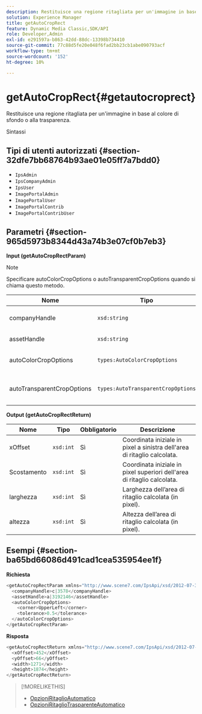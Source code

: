 ```yaml
---
description: Restituisce una regione ritagliata per un'immagine in base al colore di sfondo o alla trasparenza.
solution: Experience Manager
title: getAutoCropRect
feature: Dynamic Media Classic,SDK/API
role: Developer,Admin
exl-id: e291597a-b863-42dd-88dc-13398b734410
source-git-commit: 77c88d5fe20e048f6fad2bb23cb1abe090793acf
workflow-type: tm+mt
source-wordcount: '152'
ht-degree: 10%

---
```


# getAutoCropRect{#getautocroprect}

Restituisce una regione ritagliata per un&#39;immagine in base al colore di sfondo o alla trasparenza.

Sintassi

## Tipi di utenti autorizzati {#section-32dfe7bb68764b93ae01e05ff7a7bdd0}

* `IpsAdmin`
* `IpsCompanyAdmin`
* `IpsUser`
* `ImagePortalAdmin`
* `ImagePortalUser`
* `ImagePortalContrib`
* `ImagePortalContribUser`

## Parametri {#section-965d5973b8344d43a74b3e07cf0b7eb3}

**Input (getAutoCropRectParam)**

>[!NOTE]
>
>Specificare autoColorCropOptions o autoTransparentCropOptions quando si chiama questo metodo.

| Nome | Tipo | Obbligatorio | Descrizione |
|---|---|---|---|
| companyHandle | `xsd:string` | Sì | Handle per l’azienda con la risorsa con cui desideri lavorare. |
| assetHandle | `xsd:string` | Sì | Handle della risorsa con cui desideri lavorare. |
| autoColorCropOptions | `types:AutoColorCropOptions` | No | Calcola il rettangolo di ritaglio in base al colore. Vedi [OpzioniRitaglioAutomatico](../../../types/c-data-types/r-auto-color-crop-options.md#reference-976c3a1f8e47473cae016a4e9e09e4a6). |
| autoTransparentCropOptions | `types:AutoTransparentCropOptions` | No | Calcola il rettangolo di ritaglio in base alla trasparenza. Vedere [AutoTransparentCropOptions](../../../types/c-data-types/r-auto-transparent-crop-options.md#reference-f4460b3bdf814f4c85e4f097ea4e6e2b). |

**Output (getAutoCropRectReturn)**

| Nome | Tipo | Obbligatorio | Descrizione |
|---|---|---|---|
| xOffset | `xsd:int` | Sì | Coordinata iniziale in pixel a sinistra dell&#39;area di ritaglio calcolata. |
| Scostamento | `xsd:int` | Sì | Coordinata iniziale in pixel superiori dell&#39;area di ritaglio calcolata. |
| larghezza | `xsd:int` | Sì | Larghezza dell’area di ritaglio calcolata (in pixel). |
| altezza | `xsd:int` | Sì | Altezza dell’area di ritaglio calcolata (in pixel). |

## Esempi {#section-ba65bd66086d491cad1cea535954ee1f}

**Richiesta**

```java
<getAutoCropRectParam xmlns="http://www.scene7.com/IpsApi/xsd/2012-07-31-beta">
  <companyHandle>c|3578</companyHandle>
  <assetHandle>a|3192146</assetHandle>
  <autoColorCropOptions>
    <corner>UpperLeft</corner>
    <tolerance>0.5</tolerance>
  </autoColorCropOptions>
</getAutoCropRectParam>
```

**Risposta**

```java
<getAutoCropRectReturn xmlns="http://www.scene7.com/IpsApi/xsd/2012-07-31-beta">
  <xOffset>452</xOffset>
  <yOffset>66</yOffset>
  <width>1271</width>
  <height>1874</height>
</getAutoCropRectReturn>
```

>[!MORELIKETHIS]
>
>* [OpzioniRitaglioAutomatico](../../../types/c-data-types/r-auto-color-crop-options.md#reference-976c3a1f8e47473cae016a4e9e09e4a6)
>* [OpzioniRitaglioTrasparenteAutomatico](../../../types/c-data-types/r-auto-transparent-crop-options.md#reference-f4460b3bdf814f4c85e4f097ea4e6e2b)
